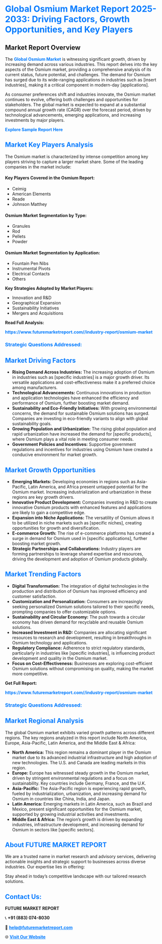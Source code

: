 <h1 style="color: #007BFF;">Global Osmium Market Report 2025-2033: Driving Factors, Growth Opportunities, and Key Players</h1>

<section id="overview">
<h2>Market Report Overview</h2>
<p>The <a href="https://www.futuremarketreport.com//industry-report/osmium-market" style="color: #007BFF; text-decoration: none;"><strong>Global Osmium Market</strong></a> is witnessing significant growth, driven by increasing demand across various industries. This report delves into the key aspects of the Osmium market, providing a comprehensive analysis of its current status, future potential, and challenges. The demand for Osmium has surged due to its wide-ranging applications in industries such as [insert industries], making it a critical component in modern-day [applications].</p>
<p>As consumer preferences shift and industries innovate, the Osmium market continues to evolve, offering both challenges and opportunities for stakeholders. The global market is expected to expand at a substantial compound annual growth rate (CAGR) over the forecast period, driven by technological advancements, emerging applications, and increasing investments by major players.</p>
</section>

<section id="overview">
<p><a href="https://www.futuremarketreport.com//request-sample/reportId=57458" style="color: #007BFF; text-decoration: none;"><strong>Explore Sample Report Here</strong></a></p>
</section>

<section id="key-players">
<h2 style="color: #007BFF;">Market Key Players Analysis</h2>
<p>The Osmium market is characterized by intense competition among key players striving to capture a larger market share. Some of the leading companies in the market include:</p>
<h4>Key Players Covered in the Osmium Report:</h4>
<ul><li>Ceimig</li><li>American Elements</li><li>Reade</li><li>Johnson Matthey</li></ul>
<h4>Osmium Market Segmentation by Type:</h4>
<ul><li>Granules</li><li>Rod</li><li>Pellets</li><li>Powder</li></ul>

<h4>Osmium Market Segmentation by Application:</h4>
<ul><li>Fountain Pen Nibs</li><li>Instrumental Pivots</li><li>Electrical Contacts</li><li>Others</li></ul>
<p><strong>Key Strategies Adopted by Market Players:</strong></p>
<ul>
<li>Innovation and R&D</li>
<li>Geographical Expansion</li>
<li>Sustainability Initiatives</li>
<li>Mergers and Acquisitions</li>
</ul>
</section>

<section>
<p><strong>Read Full Analysis: </strong></p><a href="https://www.futuremarketreport.com//industry-report/osmium-market" style="color: #007BFF; text-decoration: none;"><strong>https://www.futuremarketreport.com//industry-report/osmium-market</strong></a>
<h3 style="color: #007BFF;">Strategic Questions Addressed:</h3>
</section>

<section id="driving-factors">
<h2 style="color: #007BFF;">Market Driving Factors</h2>
<ul>
<li><strong>Rising Demand Across Industries:</strong> The increasing adoption of Osmium in industries such as [specific industries] is a major growth driver. Its versatile applications and cost-effectiveness make it a preferred choice among manufacturers.</li>
<li><strong>Technological Advancements:</strong> Continuous innovations in production and application technologies have enhanced the efficiency and performance of Osmium, further boosting market demand.</li>
<li><strong>Sustainability and Eco-Friendly Initiatives:</strong> With growing environmental concerns, the demand for sustainable Osmium solutions has surged. Companies are investing in eco-friendly variants to align with global sustainability goals.</li>
<li><strong>Growing Population and Urbanization:</strong> The rising global population and rapid urbanization have increased the demand for [specific products], where Osmium plays a vital role in meeting consumer needs.</li>
<li><strong>Government Policies and Incentives:</strong> Supportive government regulations and incentives for industries using Osmium have created a conducive environment for market growth.</li>
</ul>
</section>

<section id="growth-opportunities">
<h2 style="color: #007BFF;">Market Growth Opportunities</h2>
<ul>
<li><strong>Emerging Markets:</strong> Developing economies in regions such as Asia-Pacific, Latin America, and Africa present untapped potential for the Osmium market. Increasing industrialization and urbanization in these regions are key growth drivers.</li>
<li><strong>Innovative Product Development:</strong> Companies investing in R&D to create innovative Osmium products with enhanced features and applications are likely to gain a competitive edge.</li>
<li><strong>Expansion into Niche Applications:</strong> The versatility of Osmium allows it to be utilized in niche markets such as [specific niches], creating opportunities for growth and diversification.</li>
<li><strong>E-commerce Growth:</strong> The rise of e-commerce platforms has created a surge in demand for Osmium used in [specific applications], further boosting market growth.</li>
<li><strong>Strategic Partnerships and Collaborations:</strong> Industry players are forming partnerships to leverage shared expertise and resources, driving the development and adoption of Osmium products globally.</li>
</ul>
</section>

<section id="trending-factors">
<h2 style="color: #007BFF;">Market Trending Factors</h2>
<ul>
<li><strong>Digital Transformation:</strong> The integration of digital technologies in the production and distribution of Osmium has improved efficiency and customer satisfaction.</li>
<li><strong>Customization and Personalization:</strong> Consumers are increasingly seeking personalized Osmium solutions tailored to their specific needs, prompting companies to offer customizable options.</li>
<li><strong>Sustainability and Circular Economy:</strong> The push towards a circular economy has driven demand for recyclable and reusable Osmium solutions.</li>
<li><strong>Increased Investment in R&D:</strong> Companies are allocating significant resources to research and development, resulting in breakthroughs in Osmium technology and applications.</li>
<li><strong>Regulatory Compliance:</strong> Adherence to strict regulatory standards, particularly in industries like [specific industries], is influencing product development and quality in the Osmium market.</li>
<li><strong>Focus on Cost-Effectiveness:</strong> Businesses are exploring cost-efficient Osmium solutions without compromising on quality, making the market more competitive.</li>
</ul>
</section>

<section>
<p><strong>Get Full Report: </strong></p><a href="https://www.futuremarketreport.com//industry-report/osmium-market" style="color: #007BFF; text-decoration: none;"><strong>https://www.futuremarketreport.com//industry-report/osmium-market</strong></a>
<h3 style="color: #007BFF;">Strategic Questions Addressed:</h3>
</section>


<section id="regional-analysis">
<h2 style="color: #007BFF;">Market Regional Analysis</h2>
<p>The global Osmium market exhibits varied growth patterns across different regions. The key regions analyzed in this report include North America, Europe, Asia-Pacific, Latin America, and the Middle East & Africa:</p>
<ul>
<li><strong>North America:</strong> This region remains a dominant player in the Osmium market due to its advanced industrial infrastructure and high adoption of new technologies. The U.S. and Canada are leading markets in this region.</li>
<li><strong>Europe:</strong> Europe has witnessed steady growth in the Osmium market, driven by stringent environmental regulations and a focus on sustainability. Key countries include Germany, France, and the U.K.</li>
<li><strong>Asia-Pacific:</strong> The Asia-Pacific region is experiencing rapid growth, fueled by industrialization, urbanization, and increasing demand for Osmium in countries like China, India, and Japan.</li>
<li><strong>Latin America:</strong> Emerging markets in Latin America, such as Brazil and Mexico, present significant opportunities for the Osmium market, supported by growing industrial activities and investments.</li>
<li><strong>Middle East & Africa:</strong> The region’s growth is driven by expanding industries, infrastructure development, and increasing demand for Osmium in sectors like [specific sectors].</li>
</ul>
</section>

<footer>
<h2 style="color: #007BFF;">About FUTURE MARKET REPORT</h2>
<p>We are a trusted name in market research and advisory services, delivering actionable insights and strategic support to businesses across diverse industries. Our expertise lies in offering:</p>

<p>Stay ahead in today’s competitive landscape with our tailored research solutions.</p>

<h2 style="color: #007BFF;">Contact Us:</h2>
<p><strong>FUTURE MARKET REPORT</strong></p>
<p>📞 <strong>+91 (883) 074-8030</strong></p>
<p>📧 <strong><a href="mailto:help@futuremarketreport.com" style="color: #007BFF;">help@futuremarketreport.com</a></strong></p>
<p>🌐 <strong><a href="https://www.futuremarketreport.com/" style="color: #007BFF;">Visit Our Website</a></strong></p>
</footer>